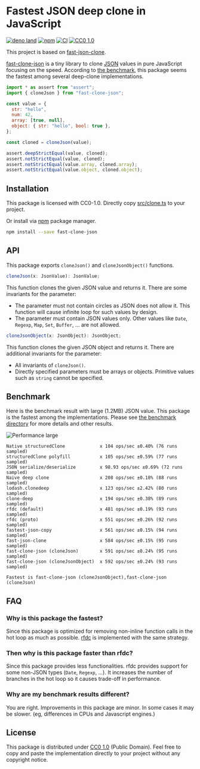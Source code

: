 # Fastest JSON deep clone in JavaScript

[![deno land][deno-badge]][deno] [![npm][npm-badge]][npm] [![CI][ci-badge]][ci]
[![CC0 1.0][license-badge]][license]

This project is based on
[fast-json-clone](https://www.npmjs.com/package/fast-json-clone).

[fast-clone-json][npm] is a tiny library to clone [JSON][json] values in pure
JavaScript focusing on the speed. According to [the benchmark](./bench), this
package seems the fastest among several deep-clone implementations.

```javascript
import * as assert from "assert";
import { cloneJson } from "fast-clone-json";

const value = {
  str: "hello",
  num: 42,
  array: [true, null],
  object: { str: "hello", bool: true },
};

const cloned = cloneJson(value);

assert.deepStrictEqual(value, cloned);
assert.notStrictEqual(value, cloned);
assert.notStrictEqual(value.array, cloned.array);
assert.notStrictEqual(value.object, cloned.object);
```

## Installation

This package is licensed with CC0-1.0. Directly copy
[src/clone.ts](./src/clone.ts) to your project.

Or install via [npm](https://npmjs.com/) package manager.

```sh
npm install --save fast-clone-json
```

## API

This package exports `cloneJson()` and `cloneJsonObject()` functions.

```javascript
cloneJson(x: JsonValue): JsonValue;
```

This function clones the given JSON value and returns it. There are some
invariants for the parameter:

- The parameter must not contain circles as JSON does not allow it. This
  function will cause infinite loop for such values by design.
- The parameter must contain JSON values only. Other values like `Date`,
  `Regexp`, `Map`, `Set`, `Buffer`, ... are not allowed.

```javascript
cloneJsonObject(x: JsonObject): JsonObject;
```

This function clones the given JSON object and returns it. There are additional
invariants for the parameter:

- All invariants of `cloneJson()`.
- Directly specified parameters must be arrays or objects. Primitive values such
  as `string` cannot be specified.

## Benchmark

Here is the benchmark result with large (1.2MB) JSON value. This package is the
fastest among the implementations. Please see [the benchmark directory](./bench)
for more details and other results.

![Performance large](https://raw.githubusercontent.com/wiki/Milly/fast-clone-json/bench/large.png)

```
Native structuredClone             x 104 ops/sec ±0.40% (76 runs sampled)
structuredClone polyfill           x 105 ops/sec ±0.59% (77 runs sampled)
JSON serialize/deserialize         x 98.93 ops/sec ±0.69% (72 runs sampled)
Naive deep clone                   x 208 ops/sec ±0.18% (88 runs sampled)
lodash.clonedeep                   x 123 ops/sec ±2.42% (80 runs sampled)
clone-deep                         x 194 ops/sec ±0.38% (89 runs sampled)
rfdc (default)                     x 481 ops/sec ±0.19% (93 runs sampled)
rfdc (proto)                       x 551 ops/sec ±0.26% (92 runs sampled)
fastest-json-copy                  x 561 ops/sec ±0.15% (94 runs sampled)
fast-json-clone                    x 584 ops/sec ±0.15% (95 runs sampled)
fast-clone-json (cloneJson)        x 591 ops/sec ±0.24% (95 runs sampled)
fast-clone-json (cloneJsonObject)  x 592 ops/sec ±0.24% (93 runs sampled)

Fastest is fast-clone-json (cloneJsonObject),fast-clone-json (cloneJson)
```

## FAQ

### Why is this package the fastest?

Since this package is optimized for removing non-inline function calls in the
hot loop as much as possible. [rfdc][rfdc] is implemented with the same
strategy.

### Then why is this package faster than rfdc?

Since this package provides less functionalities. rfdc provides support for some
non-JSON types (`Date`, `Regexp`, ...). It increases the number of branches in
the hot loop so it causes trade-off in performance.

### Why are my benchmark results different?

You are right. Improvements in this package are minor. In some cases it may be
slower. (eg, differences in CPUs and Javascript engines.)

## License

This package is distributed under [CC0 1.0][license] (Public Domain). Feel free
to copy and paste the implementation directly to your project without any
copyright notice.

[ci]: https://github.com/Milly/fast-clone-json/actions/workflows/ci.yml
[ci-badge]: https://github.com/Milly/fast-clone-json/actions/workflows/ci.yml/badge.svg
[deno]: https://deno.land/x/fast-clone-json
[deno-badge]: https://img.shields.io/badge/deno.land-x%2Ffast--clone--json-lightgrey?logo=deno
[npm]: https://www.npmjs.com/package/fast-clone-json
[npm-badge]: https://badge.fury.io/js/fast-clone-json.svg
[license]: https://github.com/Milly/fast-clone-json/blob/master/LICENSE
[license-badge]: https://img.shields.io/github/license/Milly/fast-clone-json
[json]: https://json.org/
[rfdc]: https://github.com/davidmarkclements/rfdc
[benchmark]: https://github.com/Milly/fast-clone-json/tree/master/bench#readme

